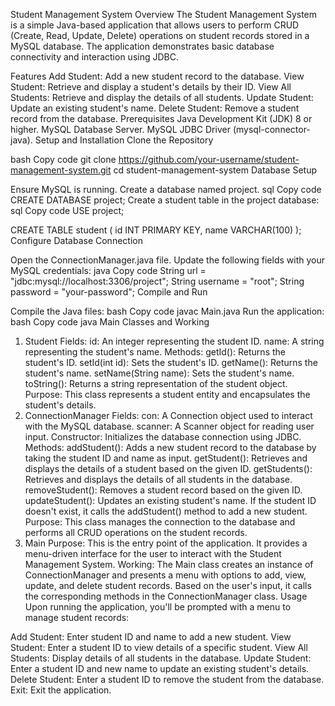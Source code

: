 Student Management System
Overview
The Student Management System is a simple Java-based application that allows users to perform CRUD (Create, Read, Update, Delete) operations on student records stored in a MySQL database. The application demonstrates basic database connectivity and interaction using JDBC.

Features
Add Student: Add a new student record to the database.
View Student: Retrieve and display a student's details by their ID.
View All Students: Retrieve and display the details of all students.
Update Student: Update an existing student's name.
Delete Student: Remove a student record from the database.
Prerequisites
Java Development Kit (JDK) 8 or higher.
MySQL Database Server.
MySQL JDBC Driver (mysql-connector-java).
Setup and Installation
Clone the Repository

bash
Copy code
git clone https://github.com/your-username/student-management-system.git
cd student-management-system
Database Setup

Ensure MySQL is running.
Create a database named project.
sql
Copy code
CREATE DATABASE project;
Create a student table in the project database:
sql
Copy code
USE project;

CREATE TABLE student (
    id INT PRIMARY KEY,
    name VARCHAR(100)
);
Configure Database Connection

Open the ConnectionManager.java file.
Update the following fields with your MySQL credentials:
java
Copy code
String url = "jdbc:mysql://localhost:3306/project";
String username = "root";
String password = "your-password";
Compile and Run

Compile the Java files:
bash
Copy code
javac Main.java
Run the application:
bash
Copy code
java Main
Classes and Working
1. Student
Fields:
id: An integer representing the student ID.
name: A string representing the student's name.
Methods:
getId(): Returns the student's ID.
setId(int id): Sets the student's ID.
getName(): Returns the student's name.
setName(String name): Sets the student's name.
toString(): Returns a string representation of the student object.
Purpose: This class represents a student entity and encapsulates the student's details.
2. ConnectionManager
Fields:
con: A Connection object used to interact with the MySQL database.
scanner: A Scanner object for reading user input.
Constructor:
Initializes the database connection using JDBC.
Methods:
addStudent(): Adds a new student record to the database by taking the student ID and name as input.
getStudent(): Retrieves and displays the details of a student based on the given ID.
getStudents(): Retrieves and displays the details of all students in the database.
removeStudent(): Removes a student record based on the given ID.
updateStudent(): Updates an existing student's name. If the student ID doesn't exist, it calls the addStudent() method to add a new student.
Purpose: This class manages the connection to the database and performs all CRUD operations on the student records.
3. Main
Purpose:
This is the entry point of the application.
It provides a menu-driven interface for the user to interact with the Student Management System.
Working:
The Main class creates an instance of ConnectionManager and presents a menu with options to add, view, update, and delete student records.
Based on the user's input, it calls the corresponding methods in the ConnectionManager class.
Usage
Upon running the application, you'll be prompted with a menu to manage student records:

Add Student: Enter student ID and name to add a new student.
View Student: Enter a student ID to view details of a specific student.
View All Students: Display details of all students in the database.
Update Student: Enter a student ID and new name to update an existing student's details.
Delete Student: Enter a student ID to remove the student from the database.
Exit: Exit the application.
